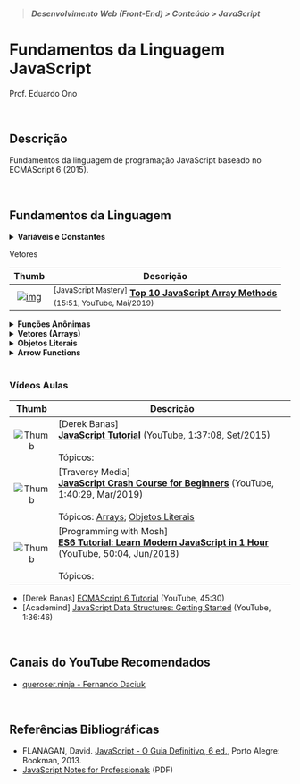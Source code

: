 > ##### Desenvolvimento Web (Front-End) > Conteúdo > JavaScript

# Fundamentos da Linguagem JavaScript

Prof. Eduardo Ono

<br>

## Descrição

Fundamentos da linguagem de programação JavaScript baseado no ECMAScript 6 (2015).

<br>

## Fundamentos da Linguagem

<details>
  <summary>
    <strong>Variáveis e Constantes</strong>
  </summary>
  <section markdown="1">

  * __*const*__

  ```js
  const pi = 3.14;
  pi = 3.1416;
  const e; // ERRO! Constante não inicializada
  ```

  * __*var*__ e __*let*__

  ```js
  var num = 10;
  num2 = 5; // ERRO! Variável não declarada

  for (i = 0; i < 6; i++)
  {
    console.log(i);
  }
  console.log('Valor de i = ' + i);


  for (var i = 0; i < 6; i++)
  {
    console.log(i);
  }
  console.log('Valor de i = ' + i);


  for (let i = 0; i < 10; i++)
  {
    console.log(i);
  }
  console.log('Valor de i = ' + i); // ERRO! A variável i não "definida".
  ```

  </section>

  ---

</details>

Vetores

| Thumb | Descrição |
| :-: | --- |
| [![img](https://img.youtube.com/vi/NH_lCxa1hv8/default.jpg)](https://www.youtube.com/watch?v=NH_lCxa1hv8) | <sup>[JavaScript Mastery]</sup> [__Top 10 JavaScript Array Methods__](https://www.youtube.com/watch?v=NH_lCxa1hv8) <br> <sub>(15:51, YouTube, Mai/2019)</sub>

<details>
    <summary>
      <strong>Funções Anônimas</strong>
    </summary>

```js
//  Função tradicional:
function calcularIMC(peso, altura) {
    let imc = 0;
    if (peso > 0 && altura > 0) {
        imc = peso / (altura ** 2);
    }
    return imc;
}

let imc = calcularIMC(67, 1.73);
console.log(imc.toFixed(1));

// Função Anônima (função que não possui um nome):
const calcularImc = (peso, altura) => {
    let imc = 0;
    if (peso > 0 && altura > 0) {
        imc = peso / (altura ** 2);
    }
    return imc;
}

console.log(calcularImc(67, 1.73).toFixed(1));

// Função Anônima "auto-executável":
(function () {
    var now = new Date();
    var time = ("0" + now.getHours()).slice(-2) + ":" +
        ("0" + now.getMinutes()).slice(-2) + ":" +
        ("0" + now.getSeconds()).slice(-2);
    console.log(time);
})();
```

</details>

<details>
  <summary>
    <strong>Vetores (Arrays)</strong>
  </summary>

```js
const frutas = [ 'maçã', 'laranja', 'pera' ];
frutas[3] = 'uva'; // Cuidado!
frutas.push('manga'); // Insere como último elemento
frutas.unshift('morango'); // Insere como primeiro elemento
frutas.pop(); // Remove o último elemento
console.log(Array.isArray(frutas));
console.log(frutas);
console.log(frutas.indexOf('laranja'));

const coisas = [ 'maçã', 'laranja', 10, true ];
console.log(Array.isArray(frutas)); // => true
console.log(coisas);
 ```

</details>

<details>
  <summary>
    <strong>Objetos Literais</strong>
  </summary>

  * **Objetos**

  ```js
  const pessoa = {
    nome: 'Fulano',
    sobrenome: 'de tal',
    idade: 91,
    hobbies: [ 'música', 'filmes', 'esporte' ],
    endereco: {
      rua: 'Francisco Glicério',
      numero: 1,
      cidade: 'Campinas',
      uf: 'SP'
    },
  };

  console.log(pessoa);
  console.log(pessoa.nome, pessoa.sobrenome);
  console.log(pessoa.hobbies[1]); // => filmes
  console.log(pessoa.endereco.cidade); // Campinas

  pessoa.email = 'fulano@umbrella.com';
  console.log(pessoa);
  ```

  * **Vetor de Objetos**

```js
const musicas = [
  {
    id: 'aaaaaaaa',
    musica: 'Sultans of Swing',
    album: 'Dire Straits',
    artista: 'Dire Straits',
    ano: 1978,
  },
  {
    id: 'bbbbbbbb',
    musica: 'Tears in Heaven',
    album: 'Unplugged',
    artista: 'Eric Clapton',
    ano: 1992,
  },
  {
    id: 'ccccccccc',
    musica: 'So far Away',
    album: 'Brothers in Arms',
    artista: 'Dire Straits',
    ano: 1985,
  },
];

console.log(musicas);

const json = JSON.stringify(musicas);
console.log(json);

var str = '\n';
for (let i = 0; i < musicas.length; i++)
{
  str += 'Música: ' + musicas[i]['musica'] + '\n';
  str += 'Artista: ' + musicas[i]['artista'] + '\n';
  str += 'Album: ' + musicas[i]['album'] + '\n';
  str += 'Ano: ' + musicas[i]['ano'] +'\n\n';
}
console.log(str);

// ES6
str = '\n';
for (let i = 0; i < musicas.length; i++)
{
  str += `Música: ${musicas[i]['musica']}\n`;
  str += `Artista: ${musicas[i]['artista']}\n`;
  str += `Album: ${musicas[i]['album']}\n`;
  str += `Ano: ${musicas[i]['ano']}\n\n`;
}
console.log(str);

console.log('--- forEach ---');
musicas.forEach(function (elemento) {
  console.log(elemento.musica);
});

console.log('\n--- forEach (ES6) ---');
musicas.forEach( elemento => {
  console.log(elemento.musica);
});
```

</details>

<details>
    <summary>
      <strong>Arrow Functions</strong>
    </summary>

Função tradicional:

```js
function calcularIMC(peso, altura) {
    var imc = 0;
    if (peso > 0 && altura > 0) {
        imc = peso / (altura ** 2);
    }
    return imc;
}
```

Arrow Function:

```js
const imc = (peso, altura) => {
    var imc = 0;
    if (peso > 0 && altura > 0) {
        imc = peso / (altura ** 2);
    }
    return imc;
}

console.log(imc(68, 1.73).toFixed(1));

// ou

const imc = (peso, altura) => (peso > 0 && altura > 0) ? peso / (altura ** 2) : 0;

console.log(imc(68, 1.73).toFixed(1));
```

Arrow Function "auto-executável"

```js
(() => {
    var now = new Date();
    var time = ("0" + now.getHours()).slice(-2) + ":" +
        ("0" + now.getMinutes()).slice(-2) + ":" +
        ("0" + now.getSeconds()).slice(-2);
    console.log(time);
})();
```

  * **Arrow Function retornando um JSON**

```js
const pessoa = () => {
    return {"nome": "Fulano de Tal"};
}
// ou
const pessoa = () => ({"nome": "Fulano de Tal"});

console.log(pessoa());
```

</details>

<br>

### Vídeos Aulas

| Thumb | Descrição |
| :-: | --- |
| ![Thumb](https://img.youtube.com/vi/fju9ii8YsGs/default.jpg) | [Derek Banas]<br>[**JavaScript Tutorial**](https://www.youtube.com/watch?v=fju9ii8YsGs) (YouTube, 1:37:08, Set/2015)<br><br>Tópicos:
| ![Thumb](https://img.youtube.com/vi/hdI2bqOjy3c/default.jpg) | [Traversy Media]<br>[**JavaScript Crash Course for Beginners**](https://www.youtube.com/watch?v=hdI2bqOjy3c) (YouTube, 1:40:29, Mar/2019)<br><br>Tópicos: [Arrays](https://www.youtube.com/watch?v=hdI2bqOjy3c&t=1432s); [Objetos Literais](https://www.youtube.com/watch?v=hdI2bqOjy3c&t=1808s)
| ![Thumb](https://img.youtube.com/vi/NCwa_xi0Uuc/default.jpg) | [Programming with Mosh]<br>[**ES6 Tutorial: Learn Modern JavaScript in 1 Hour**](https://www.youtube.com/watch?v=NCwa_xi0Uuc) (YouTube, 50:04, Jun/2018)<br><br>Tópicos:

* [Derek Banas] [ECMAScript 6 Tutorial](https://youtu.be/Jakoi0G8lBg) (YouTube, 45:30)
* [Academind] [JavaScript Data Structures: Getting Started](https://youtu.be/41GSinwoMYA) (YouTube, 1:36:46)

<br>

## Canais do YouTube Recomendados

* [queroser.ninja - Fernando Daciuk](https://www.youtube.com/channel/UCoMS25HuclMfa6IQJNcvh2w)

<br>

## Referências Bibliográficas

* FLANAGAN, David. [JavaScript - O Guia Definitivo, 6 ed.](https://www.academia.edu/40442620/JavaScript_O_Guia_Definitivo_v), Porto Alegre: Bookman, 2013.
* [JavaScript Notes for Professionals](https://goalkicker.com/HTML5Book/) (PDF)

<br>
